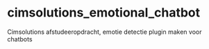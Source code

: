 # cimsolutions_emotional_chatbot
Cimsolutions afstudeeropdracht, emotie detectie plugin maken voor chatbots
